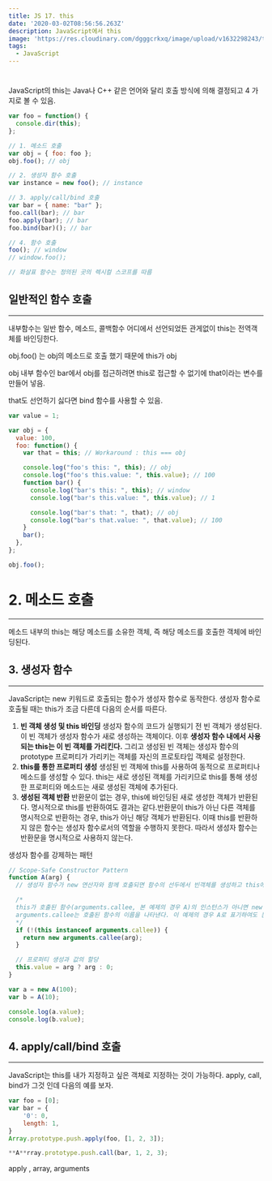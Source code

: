 ```yaml
---
title: JS 17. this
date: '2020-03-02T08:56:56.263Z'
description: JavaScript에서 this
image: 'https://res.cloudinary.com/dgggcrkxq/image/upload/v1632298243/tlog/cover/_____JS_1_jbq8ea.png'
tags:
  - JavaScript
---
```


#

JavaScript의 this는 Java나 C++ 같은 언어와 달리 호출 방식에 의해 결정되고 4 가지로 볼 수 있음.

```jsx
var foo = function() {
  console.dir(this);
};

// 1. 메소드 호출
var obj = { foo: foo };
obj.foo(); // obj

// 2. 생성자 함수 호출
var instance = new foo(); // instance

// 3. apply/call/bind 호출
var bar = { name: "bar" };
foo.call(bar); // bar
foo.apply(bar); // bar
foo.bind(bar)(); // bar

// 4. 함수 호출
foo(); // window
// window.foo();

// 화살표 함수는 정의된 곳의 렉시컬 스코프를 따름
```

## 일반적인 함수 호출

---

내부함수는 일반 함수, 메소드, 콜백함수 어디에서 선언되었든 관게없이 this는 전역객체를 바인딩한다.

obj.foo() 는 obj의 메소드로 호출 했기 때문에 this가 obj

obj 내부 함수인 bar에서 obj를 접근하려면 this로 접근할 수 없기에 that이라는 변수를 만들어 넣음.

that도 선언하기 싫다면 bind 함수를 사용할 수 있음.

```jsx
var value = 1;

var obj = {
  value: 100,
  foo: function() {
    var that = this; // Workaround : this === obj

    console.log("foo's this: ", this); // obj
    console.log("foo's this.value: ", this.value); // 100
    function bar() {
      console.log("bar's this: ", this); // window
      console.log("bar's this.value: ", this.value); // 1

      console.log("bar's that: ", that); // obj
      console.log("bar's that.value: ", that.value); // 100
    }
    bar();
  },
};

obj.foo();
```

# 2. 메소드 호출

---

메소드 내부의 this는 해당 메소드를 소유한 객체, 즉 해당 메소드를 호출한 객체에 바인딩된다.

## 3. 생성자 함수

---

JavaScript는 new 키워드로 호출되는 함수가 생성자 함수로 동작한다. 생성자 함수로 호출될 때는 this가 조금 다른데 다음의 순서를 따른다.

1.  **빈 객체 생성 및 this 바인딩** 생성자 함수의 코드가 실행되기 전 빈 객체가 생성된다. 이 빈 객체가 생성자 함수가 새로 생성하는 객체이다. 이후 **생성자 함수 내에서 사용되는 this는 이 빈 객체를 가리킨다.** 그리고 생성된 빈 객체는 생성자 함수의 prototype 프로퍼티가 가리키는 객체를 자신의 프로토타입 객체로 설정한다.
2.  **this를 통한 프로퍼티 생성** 생성된 빈 객체에 this를 사용하여 동적으로 프로퍼티나 메소드를 생성할 수 있다. this는 새로 생성된 객체를 가리키므로 this를 통해 생성한 프로퍼티와 메소드는 새로 생성된 객체에 추가된다.
3.  **생성된 객체 반환** 반환문이 없는 경우, this에 바인딩된 새로 생성한 객체가 반환된다. 명시적으로 this를 반환하여도 결과는 같다.반환문이 this가 아닌 다른 객체를 명시적으로 반환하는 경우, this가 아닌 해당 객체가 반환된다. 이때 this를 반환하지 않은 함수는 생성자 함수로서의 역할을 수행하지 못한다. 따라서 생성자 함수는 반환문을 명시적으로 사용하지 않는다.

생성자 함수를 강제하는 패턴

```jsx
// Scope-Safe Constructor Pattern
function A(arg) {
  // 생성자 함수가 new 연산자와 함께 호출되면 함수의 선두에서 빈객체를 생성하고 this에 바인딩한다.

  /*
  this가 호출된 함수(arguments.callee, 본 예제의 경우 A)의 인스턴스가 아니면 new 연산자를 사용하지 않은 것이므로 이 경우 new와 함께 생성자 함수를 호출하여 인스턴스를 반환한다.
  arguments.callee는 호출된 함수의 이름을 나타낸다. 이 예제의 경우 A로 표기하여도 문제없이 동작하지만 특정함수의 이름과 의존성을 없애기 위해서 arguments.callee를 사용하는 것이 좋다.
  */
  if (!(this instanceof arguments.callee)) {
    return new arguments.callee(arg);
  }

  // 프로퍼티 생성과 값의 할당
  this.value = arg ? arg : 0;
}

var a = new A(100);
var b = A(10);

console.log(a.value);
console.log(b.value);
```

## 4. apply/call/bind 호출

---

JavaScript는 this를 내가 지정하고 싶은 객체로 지정하는 것이 가능하다. apply, call, bind가 그것 인데 다음의 예를 보자.

```jsx
var foo = [0];
var bar = {
	'0': 0,
	length: 1,
}
Array.prototype.push.apply(foo, [1, 2, 3]);

**A**rray.prototype.push.call(bar, 1, 2, 3);
```

apply , array, arguments
